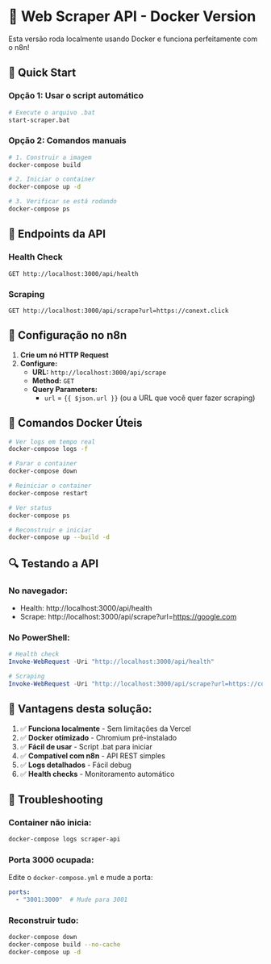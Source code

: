 # 🚀 Web Scraper API - Docker Version

Esta versão roda localmente usando Docker e funciona perfeitamente com o n8n!

## 🏃 Quick Start

### Opção 1: Usar o script automático
```bash
# Execute o arquivo .bat
start-scraper.bat
```

### Opção 2: Comandos manuais
```bash
# 1. Construir a imagem
docker-compose build

# 2. Iniciar o container
docker-compose up -d

# 3. Verificar se está rodando
docker-compose ps
```

## 📡 Endpoints da API

### Health Check
```
GET http://localhost:3000/api/health
```

### Scraping
```
GET http://localhost:3000/api/scrape?url=https://conext.click
```

## 🔧 Configuração no n8n

1. **Crie um nó HTTP Request**
2. **Configure:**
   - **URL:** `http://localhost:3000/api/scrape`
   - **Method:** `GET`
   - **Query Parameters:** 
     - `url` = `{{ $json.url }}` (ou a URL que você quer fazer scraping)

## 🐳 Comandos Docker Úteis

```bash
# Ver logs em tempo real
docker-compose logs -f

# Parar o container
docker-compose down

# Reiniciar o container
docker-compose restart

# Ver status
docker-compose ps

# Reconstruir e iniciar
docker-compose up --build -d
```

## 🔍 Testando a API

### No navegador:
- Health: http://localhost:3000/api/health
- Scrape: http://localhost:3000/api/scrape?url=https://google.com

### No PowerShell:
```powershell
# Health check
Invoke-WebRequest -Uri "http://localhost:3000/api/health"

# Scraping
Invoke-WebRequest -Uri "http://localhost:3000/api/scrape?url=https://conext.click"
```

## 🚀 Vantagens desta solução:

1. ✅ **Funciona localmente** - Sem limitações da Vercel
2. ✅ **Docker otimizado** - Chromium pré-instalado
3. ✅ **Fácil de usar** - Script .bat para iniciar
4. ✅ **Compatível com n8n** - API REST simples
5. ✅ **Logs detalhados** - Fácil debug
6. ✅ **Health checks** - Monitoramento automático

## 🔧 Troubleshooting

### Container não inicia:
```bash
docker-compose logs scraper-api
```

### Porta 3000 ocupada:
Edite o `docker-compose.yml` e mude a porta:
```yaml
ports:
  - "3001:3000"  # Mude para 3001
```

### Reconstruir tudo:
```bash
docker-compose down
docker-compose build --no-cache
docker-compose up -d
```
